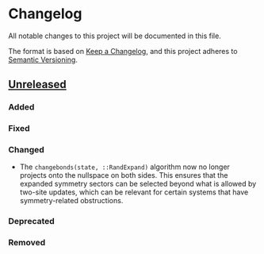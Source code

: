 # Changelog

All notable changes to this project will be documented in this file.

The format is based on [Keep a Changelog](https://keepachangelog.com/en/1.1.0/),
and this project adheres to [Semantic Versioning](https://semver.org/spec/v2.0.0.html).

## [Unreleased]

### Added

### Fixed

### Changed

- The `changebonds(state, ::RandExpand)` algorithm now no longer projects onto the nullspace
  on both sides. This ensures that the expanded symmetry sectors can be selected beyond what
  is allowed by two-site updates, which can be relevant for certain systems that have
  symmetry-related obstructions.

### Deprecated

### Removed

[unreleased]: https://github.com/quantumkithub/pepskit.jl/compare/v0.13.8...HEAD
